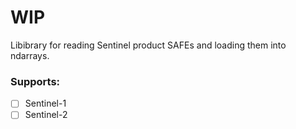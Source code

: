 # WIP
Libibrary for reading Sentinel product SAFEs and loading them into ndarrays.

### Supports:
- [ ] Sentinel-1
- [ ] Sentinel-2
